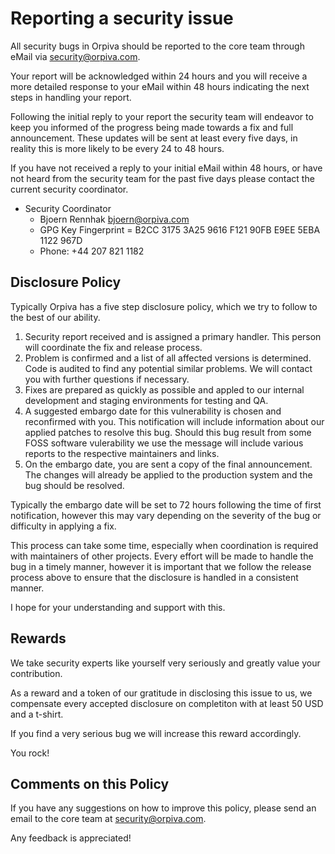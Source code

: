 # Reporting a security issue

All security bugs in Orpiva should be reported to the core team through eMail
via [security@orpiva.com](mailto:security@orpiva.com).

Your report will be acknowledged within 24 hours and you will receive a more
detailed response to your eMail within 48 hours indicating the next steps in
handling your report.

Following the initial reply to your report the security team will endeavor to
keep you informed of the progress being made towards a fix and full
announcement. These updates will be sent at least every five days, in reality
this is more likely to be every 24 to 48 hours.

If you have not received a reply to your initial eMail within 48 hours, or have not
heard from the security team for the past five days please contact the current security
coordinator.

* Security Coordinator
  * Bjoern Rennhak [bjoern@orpiva.com](mailto:bjoern@orpiva.com)
  * GPG Key Fingerprint = B2CC 3175 3A25 9616 F121  90FB E9EE 5EBA 1122 967D
  * Phone: +44 207 821 1182

## Disclosure Policy

Typically Orpiva has a five step disclosure policy, which we try to follow to the best of our ability.

1. Security report received and is assigned a primary handler. This person will
   coordinate the fix and release process.
2. Problem is confirmed and a list of all affected versions is determined. Code is audited to find
   any potential similar problems. We will contact you with further questions if necessary.
3. Fixes are prepared as quickly as possible and appled to our internal development and staging
   environments for testing and QA.
4. A suggested embargo date for this vulnerability is chosen and reconfirmed with you. This
   notification will include information about our applied patches to resolve this bug.
   Should this bug result from some FOSS software vulerability we use the message will include
   various reports to the respective maintainers and links.
5. On the embargo date, you are sent a copy of the final announcement.
   The changes will already be applied to the production system and the bug should be resolved.

Typically the embargo date will be set to 72 hours following the time of first
notification, however this may vary depending on the severity of the bug or
difficulty in applying a fix.

This process can take some time, especially when coordination is required with maintainers of other
projects. Every effort will be made to handle the bug in a timely manner, however it is important
that we follow the release process above to ensure that the disclosure is handled in a consistent
manner.

I hope for your understanding and support with this.

## Rewards

We take security experts like yourself very seriously and greatly value your contribution.

As a reward and a token of our gratitude in disclosing this issue to us, we 
compensate every accepted disclosure on completiton with at least 50 USD and a t-shirt.

If you find a very serious bug we will increase this reward accordingly.

You rock!

## Comments on this Policy

If you have any suggestions on how to improve this policy, please send an email to the
core team at [security@orpiva.com](mailto:security@orpiva.com).

Any feedback is appreciated!

